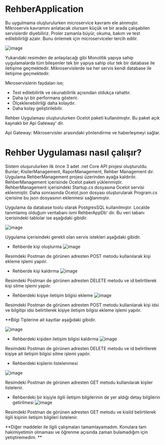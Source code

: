 # RehberApplication

Bu uygulmama oluşturulurken microservice kavramı ele alınmıştır. Mikroservis kavramını anlatacak olursam küçük ve bir arada çalışabilen servislerdir diyebiliriz. Proler zamanla büyür, okuma, bakım ve test edilebilirliği azalır. Bunu önlemek için microserviceler tercih edilir.

![image](https://user-images.githubusercontent.com/35036327/185808857-ca41b581-cba3-4b86-81f8-a223e847011d.png)

Yukarıdaki resimden de anlaşılacağı gibi Monolitik yapıya sahip uygulamalarda tüm bileşenler tek bir yapıya sahip olur tek bir database ile iletişime geçmektedir. Mikroservislerde ise her servis kendi database ile iletişime geçmektedir. 

Mkroservislerin faydaları ise;
- Test edilebilirlik ve okunabilirlik açısından oldukça rahattır.
- Daha iyi bir performans gösterir.
- Ölçeklenebilirliği daha kolaydır.
- Daha kolay geliştirilebilir.

Rehber Uygulaması oluşturulurken Ocelot paketi kullanılmıştır. Bu paket açık kaynaklı bir Api Gateway' dir. 

Api Gateway: Mikroservisler arasındaki yönlendirme ve haberleşmeyi sağlar.

# Rehber Uygulaması nasıl çalışır?
Sistem oluşurulurken ilk önce 3 adet .net Core API projesi oluşturuldu. Bunlar; KisilerManagement, RaporManagement, Rehber Management dır. Uygulama RehberManagement projesi üzerinden ayağa kaldırılır.
RehberManagement içerisinde Ocelot paketi yüklenmiştir. RehberManagement içerisindeki Startup.cs dosyasına Ocelot servisi eklenmiştir. Daha sonrasında Ocelot.json dosyası oluşturularak Program.cs içerisine bu json dosyasının eklenmesi sağlanmıştır.

Uygulama da database toolu olarak PostgresSQL kullanılmıştır. Localde tanımlamış olduğum veritabanı ismi RehberAppDb' dir. Bu veri tabanı içerisindeki tablolar ise aşağıdaki gibidir.

![image](https://user-images.githubusercontent.com/35036327/185809392-1f6d4a91-74a9-4f05-bea2-4259907e54bb.png)

Uygulama içerisindeki gerekli olan servis istekleri aşağıdaki gibidir.

- Rehberde kişi oluşturma
![image](https://user-images.githubusercontent.com/35036327/185809770-809a281d-7447-4b02-a235-3f80571fe74f.png)

Resimdeki Postman de görünen adresten POST metodu kullanılarak kişi ekleme işlemi yapılır.

- Rehberde kişi kaldırma
![image](https://user-images.githubusercontent.com/35036327/185809838-00e35fc6-4d76-4823-8ca1-b059280ebed6.png)

Resimdeki Postman de görünen adresten DELETE metodu ve id belirtilerek kişi silme işlemi yapılır.

- Rehberdeki kişiye iletişim bilgisi ekleme
![image](https://user-images.githubusercontent.com/35036327/185809934-336f0947-f25f-41b8-be4d-4a87d8ab03f1.png)

Resimdeki Postman de görünen adresten POST metodu kullanılarak kişi idsi ve bilgitipi idsi belirtilerek kişiye iletişim bilgisi ekleme işlemi yapılır. 

**Bilgi Tiplerine ait kayıtlar aşağıdaki gibidir.

![image](https://user-images.githubusercontent.com/35036327/185810001-04aed7d6-055f-4a06-9863-cac1e9c090f3.png)

- Rehberdeki kişiden iletişim bilgisi kaldırma
![image](https://user-images.githubusercontent.com/35036327/185810046-82e823fe-c8f5-4dfd-8a70-5eb70b7fbe6d.png)

Resimdeki Postman de görünen adresten DELETE metodu ve id belirtilerek kişiye ait iletişim bilgisi silme işlemi yapılır.

- Rehberdeki kişilerin listelenmesi

![image](https://user-images.githubusercontent.com/35036327/185810081-275600e4-a7d5-49e0-9c68-451c51765883.png)

Resimdeki Postman de görünen adresten GET metodu kullanılarak kişiler listelenir.

- Rehberdeki bir kişiyle ilgili iletişim bilgilerinin de yer aldığı detay bilgilerin getirilmesi
![image](https://user-images.githubusercontent.com/35036327/185811037-e8a0466b-ae9d-441f-a3ae-c44ec48f3dbe.png)

Resimdeki Postman de görünen adresten GET metodu ve kisiId belirtilerek ilgili kişinin iletişim bilgileri listelenir.

**Diğer maddeler ile ilgili çalışmaları tamamlayamadım. Konulara tam hakimiyetimin olmaması ve öğrenme açısında zaman bulamadığım için yetiştiremedim. **

